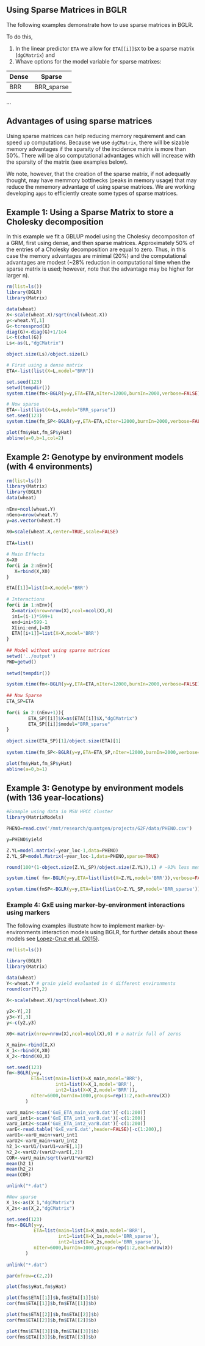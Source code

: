 ## Using Sparse Matrices in BGLR

The following examples demonstrate how to use sparse matrices in BGLR. 

To do this, 
 1) In the linear predictor `ETA` we allow for `ETA[[i]]$X` to be a sparse matrix (`dgCMatrix`) and
 2) Whave options for the model variable for sparse matrixes:



| Dense    | Sparse |
| -------- | ------- |
| BRR  | BRR_sparse  |
...

## Advantages of using sparse matrices

Using sparse matrices can help reducing memory requirement and can speed up computations. Because we use `dgCMatrix`, 
there will be sizable memory advantages if the sparsity of the incidence matrix is more than 50%. There will be 
also computational advantages which will increase with the sparsity of the matrix (see examples below).

We note, however, that the creation of the sparse matrix, if not adequatly thought, 
may have memmory bottlnecks (peaks in memory usage) that may reduce the mmemory 
advantage of using sparse matrices. We are working developing `apps` to 
efficiently create some types of sparse matrices.

## Example 1: Using a Sparse Matrix to store a Cholesky decomposition

In this example we fit a GBLUP model using the Cholesky decompositon of a GRM, 
first using dense, and then sparse matrices. Approximately 50% of the entries 
of a Cholesky decomposition are equal to zero. Thus, in this case the memory advantages 
are minimal (20%) and the computational advantages are modest 
(~28% reduction in computational time when the sparse matrix is used; 
however, note that the advantage may be higher for larger n).
  
```r
rm(list=ls())
library(BGLR)
library(Matrix)

data(wheat)
X<-scale(wheat.X)/sqrt(ncol(wheat.X))
y<-wheat.Y[,1]
G<-tcrossprod(X)
diag(G)<-diag(G)+1/1e4
L<-t(chol(G))
Ls<-as(L,"dgCMatrix")

object.size(Ls)/object.size(L)

# First using a dense matrix
ETA<-list(list(X=L,model="BRR"))

set.seed(123)
setwd(tempdir())
system.time(fm<-BGLR(y=y,ETA=ETA,nIter=12000,burnIn=2000,verbose=FALSE))

# Now sparse
ETA<-list(list(X=Ls,model="BRR_sparse"))
set.seed(123)
system.time(fm_SP<-BGLR(y=y,ETA=ETA,nIter=12000,burnIn=2000,verbose=FALSE))

plot(fm$yHat,fm_SP$yHat)
abline(a=0,b=1,col=2)
```

## Example 2: Genotype by environment models (with 4 environments)

```r
rm(list=ls())
library(Matrix)
library(BGLR)
data(wheat)
 
nEnv=ncol(wheat.Y)
nGeno=nrow(wheat.Y)
y=as.vector(wheat.Y)
 
X0=scale(wheat.X,center=TRUE,scale=FALSE)
 
ETA=list()

# Main Effects
X=X0
for(i in 2:nEnv){
   X=rbind(X,X0)
}

ETA[[1]]=list(X=X,model='BRR')
 
# Interactions
for(i in 1:nEnv){
  X=matrix(nrow=nrow(X),ncol=ncol(X),0)
  ini=(i-1)*599+1
  end=ini+599-1
  X[ini:end,]=X0
  ETA[[i+1]]=list(X=X,model='BRR')
}
 
## Model without using sparse matrices
setwd('../output')
PWD=getwd()
 
setwd(tempdir())

system.time(fm<-BGLR(y=y,ETA=ETA,nIter=12000,burnIn=2000,verbose=FALSE))
 
## Now Sparse
ETA_SP=ETA
 
for(i in 2:(nEnv+1)){
        ETA_SP[[i]]$X=as(ETA[[i]]$X,"dgCMatrix")
        ETA_SP[[i]]$model="BRR_sparse"
}
 
object.size(ETA_SP)[1]/object.size(ETA)[1]
 
system.time(fm_SP<-BGLR(y=y,ETA=ETA_SP,nIter=12000,burnIn=2000,verbose=FALSE))

plot(fm$yHat,fm_SP$yHat)
abline(a=0,b=1)

```

## Example 3: Genotype by environment models (with 136 year-locations)

```r
#Example using data in MSU HPCC cluster
library(MatrixModels)

PHENO=read.csv('/mnt/research/quantgen/projects/G2F/data/PHENO.csv')

y=PHENO$yield

Z.YL=model.matrix(~year_loc-1,data=PHENO)
Z.YL_SP=model.Matrix(~year_loc-1,data=PHENO,sparse=TRUE)

round(100*(1-object.size(Z.YL_SP)/object.size(Z.YL)),1) # ~93% less memmory

system.time( fm<-BGLR(y=y,ETA=list(list(X=Z.YL,model='BRR')),verbose=FALSE) )

system.time(fmSP<-BGLR(y=y,ETA=list(list(X=Z.YL_SP,model='BRR_sparse')),verbose=FALSE))

```

### Example 4: GxE using marker-by-environment interactions using markers

The following examples illustrate how to implement marker-by-environments interaction models using BGLR, 
for further details about these models see [Lopez-Cruz et al. (2015)](https://doi.org/10.1534/g3.114.016097).

``` R
rm(list=ls())

library(BGLR)
library(Matrix)

data(wheat)
Y<-wheat.Y # grain yield evaluated in 4 different environments
round(cor(Y),2)

X<-scale(wheat.X)/sqrt(ncol(wheat.X))
 
y2<-Y[,2]
y3<-Y[,3]
y<-c(y2,y3)

X0<-matrix(nrow=nrow(X),ncol=ncol(X),0) # a matrix full of zeros

X_main<-rbind(X,X)
X_1<-rbind(X,X0)
X_2<-rbind(X0,X)

set.seed(123)
fm<-BGLR(y=y,
         ETA=list(main=list(X=X_main,model='BRR'),
                  int1=list(X=X_1,model='BRR'),
                  int2=list(X=X_2,model='BRR')),
	     nIter=6000,burnIn=1000,groups=rep(1:2,each=nrow(X))
	   )

varU_main<-scan('GxE_ETA_main_varB.dat')[-c(1:200)]
varU_int1<-scan('GxE_ETA_int1_varB.dat')[-c(1:200)]
varU_int2<-scan('GxE_ETA_int2_varB.dat')[-c(1:200)]
varE<-read.table('GxE_varE.dat',header=FALSE)[-c(1:200),]
varU1<-varU_main+varU_int1
varU2<-varU_main+varU_int2
h2_1<-varU1/(varU1+varE[,1])
h2_2<-varU2/(varU2+varE[,2])
COR<-varU_main/sqrt(varU1*varU2)
mean(h2_1)
mean(h2_2)
mean(COR)

unlink("*.dat")

#Now sparse
X_1s<-as(X_1,"dgCMatrix")
X_2s<-as(X_2,"dgCMatrix")

set.seed(123)
fms<-BGLR(y=y,
          ETA=list(main=list(X=X_main,model='BRR'),
                   int1=list(X=X_1s,model='BRR_sparse'),
                   int2=list(X=X_2s,model='BRR_sparse')),
	      nIter=6000,burnIn=1000,groups=rep(1:2,each=nrow(X))
	   )
	   
unlink("*.dat")

par(mfrow=c(2,2))

plot(fms$yHat,fm$yHat)

plot(fms$ETA[[1]]$b,fm$ETA[[1]]$b)
cor(fms$ETA[[1]]$b,fm$ETA[[1]]$b)

plot(fms$ETA[[2]]$b,fm$ETA[[2]]$b)
cor(fms$ETA[[2]]$b,fm$ETA[[2]]$b)

plot(fms$ETA[[3]]$b,fm$ETA[[3]]$b)
cor(fms$ETA[[3]]$b,fm$ETA[[3]]$b)

```

